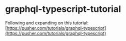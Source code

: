 # graphql-typescript-tutorial

Following and expanding on this tutorial: [https://pusher.com/tutorials/graphql-typescript](https://pusher.com/tutorials/graphql-typescript)
